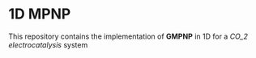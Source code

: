 # 1D MPNP

This repository contains the implementation of **GMPNP** in 1D for a *CO_2 electrocatalysis* system 